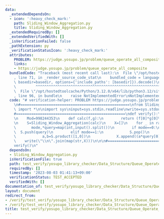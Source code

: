 ```yaml
---
data:
  _extendedDependsOn:
  - icon: ':heavy_check_mark:'
    path: Sliding_Window_Aggregation.py
    title: Sliding_Window_Aggregation.py
  _extendedRequiredBy: []
  _extendedVerifiedWith: []
  _isVerificationFailed: false
  _pathExtension: py
  _verificationStatusIcon: ':heavy_check_mark:'
  attributes:
    PROBLEM: https://judge.yosupo.jp/problem/queue_operate_all_composite
    links:
    - https://judge.yosupo.jp/problem/queue_operate_all_composite
  bundledCode: "Traceback (most recent call last):\n  File \"/opt/hostedtoolcache/Python/3.12.0/x64/lib/python3.12/site-packages/onlinejudge_verify/documentation/build.py\"\
    , line 71, in _render_source_code_stat\n    bundled_code = language.bundle(stat.path,\
    \ basedir=basedir, options={'include_paths': [basedir]}).decode()\n          \
    \         ^^^^^^^^^^^^^^^^^^^^^^^^^^^^^^^^^^^^^^^^^^^^^^^^^^^^^^^^^^^^^^^^^^^^^^^^^^^^^^^^^\n\
    \  File \"/opt/hostedtoolcache/Python/3.12.0/x64/lib/python3.12/site-packages/onlinejudge_verify/languages/python.py\"\
    , line 96, in bundle\n    raise NotImplementedError\nNotImplementedError\n"
  code: "# verification-helper: PROBLEM https://judge.yosupo.jp/problem/queue_operate_all_composite\n\
    \n#==================================================\nfrom Sliding_Window_Aggregation\
    \ import *\n\nimport sys\ninput=sys.stdin.readline\nwrite=sys.stdout.write\n\n\
    #==================================================\ndef verify():\n    Q=int(input())\n\
    \n    Mod=998244353\n    def calc(f,g):\n        return (f[0]*g[0]%Mod, (f[1]*g[0]+g[1])%Mod)\n\
    \n    S=Sliding_Window_Aggregation(calc)\n    X=[]\n    for _ in range(Q):\n \
    \       mode,*query=map(int,input().split())\n        if mode==0:\n          \
    \  S.push(query)\n        elif mode==1:\n            S.pop()\n        else:\n\
    \            a,b=S.product([1,0])\n            X.append((a*query[0]+b)%Mod)\n\n\
    \    write(\"\\n\".join(map(str,X)))\n\n\n#==================================================\n\
    verify()\n"
  dependsOn:
  - Sliding_Window_Aggregation.py
  isVerificationFile: true
  path: test_verify/yosupo_library_checker/Data_Structure/Queue_Operate_All_Composite.test.py
  requiredBy: []
  timestamp: '2023-08-03 01:41:13+09:00'
  verificationStatus: TEST_ACCEPTED
  verifiedWith: []
documentation_of: test_verify/yosupo_library_checker/Data_Structure/Queue_Operate_All_Composite.test.py
layout: document
redirect_from:
- /verify/test_verify/yosupo_library_checker/Data_Structure/Queue_Operate_All_Composite.test.py
- /verify/test_verify/yosupo_library_checker/Data_Structure/Queue_Operate_All_Composite.test.py.html
title: test_verify/yosupo_library_checker/Data_Structure/Queue_Operate_All_Composite.test.py
---
```

